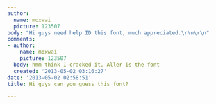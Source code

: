 ```yaml
---
author:
  name: moxwai
  picture: 123507
body: "Hi guys need help ID this font, much appreciated.\r\n\r\n"
comments:
- author:
    name: moxwai
    picture: 123507
  body: hmm think I cracked it, Aller is the font
  created: '2013-05-02 03:16:27'
date: '2013-05-02 02:58:51'
title: Hi guys can you guess this font?

---
```

